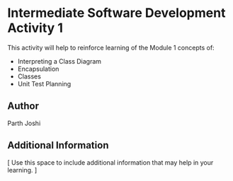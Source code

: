 # Intermediate Software Development Activity 1
This activity will help to reinforce learning of the Module 1 concepts of:

- Interpreting a Class Diagram
- Encapsulation
- Classes
- Unit Test Planning

## Author
Parth Joshi

## Additional Information
[ Use this space to include additional information that may help in your learning. ]
